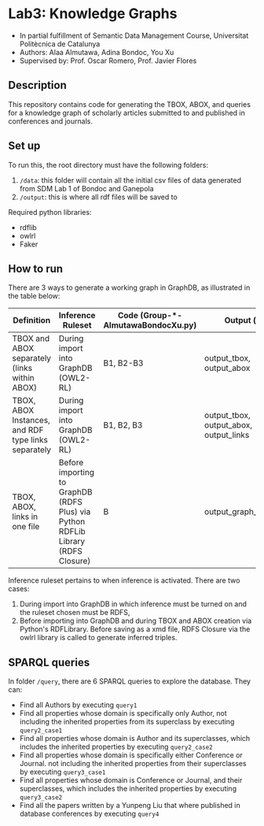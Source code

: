 # Lab3: Knowledge Graphs
- In partial fulfillment of Semantic Data Management Course, Universitat Politècnica de Catalunya
- Authors: Alaa Almutawa, Adina Bondoc, You Xu
- Supervised by: Prof. Oscar Romero, Prof. Javier Flores

## Description
This repository contains code for generating the TBOX, ABOX, and queries for a knowledge graph of scholarly articles submitted to and published in conferences and journals.

## Set up
To run this, the root directory must have the following folders:
1. ```/data```: this folder will contain all the initial csv files of data generated from SDM Lab 1 of Bondoc and Ganepola
2. ```/output```: this is where all rdf files will be saved to

Required python libraries:
- rdflib
- owlrl
- Faker

## How to run
There are 3 ways to generate a working graph in GraphDB, as illustrated in the table below:

Definition |	Inference Ruleset	|	Code (Group-*-AlmutawaBondocXu.py)	|	Output (.rdf)
--- | --- | --- | --- 
TBOX and ABOX separately (links within ABOX)	| During import into GraphDB (OWL2-RL)	|	B1, B2-B3	|	output_tbox, output_abox
TBOX, ABOX Instances, and RDF type links separately	|	During import into GraphDB (OWL2-RL)	|	B1, B2, B3	|	output_tbox, output_abox, output_links
TBOX, ABOX, links in one file	|	Before importing to GraphDB (RDFS Plus) via Python RDFLib Library (RDFS Closure)	|	B	|	output_graph_inference

Inference ruleset pertains to when inference is activated. There are two cases: 
1. During import into GraphDB in which inference must be turned on and the ruleset chosen must be RDFS, 
2. Before importing into GraphDB and during TBOX and ABOX creation via Python's RDFLibrary. Before saving as a xmd file, RDFS Closure via the owlrl library is called to generate inferred triples.

## SPARQL queries
In folder ```/query```, there are 6 SPARQL queries to explore the database. They can:
- Find all Authors by executing ```query1```
- Find all properties whose domain is specifically only Author, not including the inherited properties from its superclass by executing ```query2_case1```
- Find all properties whose domain is Author and its superclasses, which includes the inherited properties by executing ```query2_case2```
- Find all properties whose domain is specifically either Conference or Journal. not including the inherited properties from their superclasses by executing ```query3_case1```
- Find all properties whose domain is Conference or Journal, and their superclasses, which includes the inherited properties by executing ```query3_case2```
- Find all the papers written by a Yunpeng Liu that where published in database conferences by executing ```query4```
